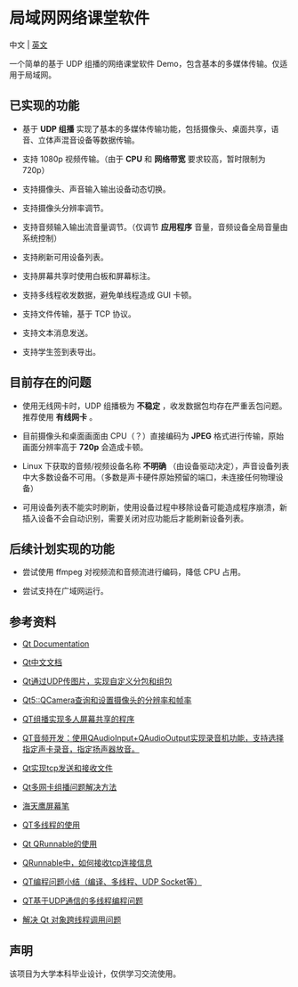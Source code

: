 # 局域网网络课堂软件
 中文 | [英文](https://github.com/zty199/NetworkClassroom_LAN)

 一个简单的基于 UDP 组播的网络课堂软件 Demo，包含基本的多媒体传输。仅适用于局域网。

## 已实现的功能
* 基于 **UDP 组播** 实现了基本的多媒体传输功能，包括摄像头、桌面共享，语音、立体声混音设备等数据传输。

* 支持 1080p 视频传输。（由于 **CPU** 和 **网络带宽** 要求较高，暂时限制为 720p）

* 支持摄像头、声音输入输出设备动态切换。

* 支持摄像头分辨率调节。

* 支持音频输入输出流音量调节。（仅调节 **应用程序** 音量，音频设备全局音量由系统控制）

* 支持刷新可用设备列表。

* 支持屏幕共享时使用白板和屏幕标注。

* 支持多线程收发数据，避免单线程造成 GUI 卡顿。

* 支持文件传输，基于 TCP 协议。

* 支持文本消息发送。

* 支持学生签到表导出。

## 目前存在的问题
* 使用无线网卡时，UDP 组播极为 **不稳定** ，收发数据包均存在严重丢包问题。推荐使用 **有线网卡** 。

* 目前摄像头和桌面画面由 CPU（？）直接编码为 **JPEG** 格式进行传输，原始画面分辨率高于 **720p** 会造成卡顿。

* Linux 下获取的音频/视频设备名称 **不明确** （由设备驱动决定），声音设备列表中大多数设备不可用。（多数是声卡硬件原始预留的端口，未连接任何物理设备）

* 可用设备列表不能实时刷新，使用设备过程中移除设备可能造成程序崩溃，新插入设备不会自动识别，需要关闭对应功能后才能刷新设备列表。

## 后续计划实现的功能
* 尝试使用 ffmpeg 对视频流和音频流进行编码，降低 CPU 占用。

* 尝试支持在广域网运行。

## 参考资料
* [Qt Documentation](https://doc.qt.io/)

* [Qt中文文档](https://www.qtdoc.cn/)

* [Qt通过UDP传图片，实现自定义分包和组包](https://blog.csdn.net/caoshangpa/article/details/52681572)

* [Qt5::QCamera查询和设置摄像头的分辨率和帧率](https://blog.csdn.net/qq_28581781/article/details/99707091)

* [QT组播实现多人屏幕共享的程序](https://blog.csdn.net/jklinux/article/details/72236372)

* [QT音频开发：使用QAudioInput+QAudioOutput实现录音机功能，支持选择指定声卡录音，指定扬声器放音。](https://blog.csdn.net/xiaolong1126626497/article/details/105669037)

* [Qt实现tcp发送和接收文件](https://blog.csdn.net/weixin_40355471/article/details/110391887)

* [Qt多网卡组播问题解决方法](https://blog.csdn.net/sun_xf1/article/details/106423552)

* [海天鹰屏幕笔](https://github.com/sonichy/HTYScreenPen)

* [QT多线程的使用](https://www.cnblogs.com/coolcpp/p/qt-thread.html)

* [Qt QRunnable的使用](https://blog.csdn.net/qq_43711348/article/details/103983857)

* [QRunnable中，如何接收tcp连接信息](https://jingyan.baidu.com/article/dca1fa6f140f54f1a440520b.html)

* [QT编程问题小结（编译、多线程、UDP Socket等）](https://blog.csdn.net/rabbitjerry/article/details/70947807)

* [QT基于UDP通信的多线程编程问题](https://blog.csdn.net/kamereon/article/details/49582617)

* [解决 Qt 对象跨线程调用问题](https://blog.csdn.net/u012321968/article/details/108214644)

## 声明
该项目为大学本科毕业设计，仅供学习交流使用。
